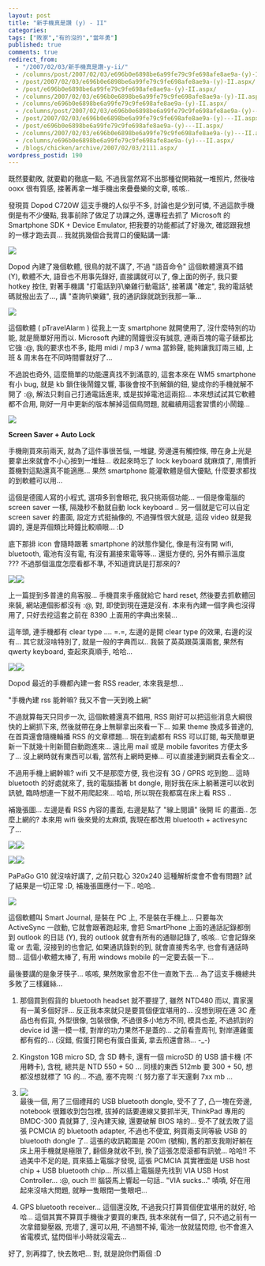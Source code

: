 ```yaml
---
layout: post
title: "新手機真是讚 (y) - II"
categories:
tags: ["敗家","有的沒的","當年勇"]
published: true
comments: true
redirect_from:
  - "/2007/02/03/新手機真是讚-y-ii/"
  - /columns/post/2007/02/03/e696b0e6898be6a99fe79c9fe698afe8ae9a-(y)-II.aspx/
  - /post/2007/02/03/e696b0e6898be6a99fe79c9fe698afe8ae9a-(y)-II.aspx/
  - /post/e696b0e6898be6a99fe79c9fe698afe8ae9a-(y)-II.aspx/
  - /columns/2007/02/03/e696b0e6898be6a99fe79c9fe698afe8ae9a-(y)-II.aspx/
  - /columns/e696b0e6898be6a99fe79c9fe698afe8ae9a-(y)-II.aspx/
  - /columns/post/2007/02/03/e696b0e6898be6a99fe79c9fe698afe8ae9a-(y)---II.aspx/
  - /post/2007/02/03/e696b0e6898be6a99fe79c9fe698afe8ae9a-(y)---II.aspx/
  - /post/e696b0e6898be6a99fe79c9fe698afe8ae9a-(y)---II.aspx/
  - /columns/2007/02/03/e696b0e6898be6a99fe79c9fe698afe8ae9a-(y)---II.aspx/
  - /columns/e696b0e6898be6a99fe79c9fe698afe8ae9a-(y)---II.aspx/
  - /blogs/chicken/archive/2007/02/03/2111.aspx/
wordpress_postid: 190
---
```


既然要勸敗, 就要勸的徹底一點, 不過我當然寫不出那種從開箱就一堆照片, 然後啥 ooxx 很有質感, 接著再拿一堆手機出來疊疊樂的文章, 咳咳.. 

發現買 Dopod C720W 這支手機的人似乎不多, 討論也是少到可憐, 不過這款手機倒是有不少優點, 我事前除了做足了功課之外, 還專程去抓了 Microsoft 的 Smartphone SDK + Device Emulator, 把我要的功能都試了好幾次, 確認跟我想的一樣才跑去買... 我就挑幾個合我胃口的優點講一講:

![](/images/2007-02-03-new-phone-awesome-part-ii/pc_capture9.gif)

Dopod 內建了幾個軟體, 很鳥的就不講了, 不過 "語音命令" 這個軟體還真不錯 (Y), 軟體不大, 語音也不用事先錄好, 直接講就可以了, 像上面的例子, 我只要 hotkey 按住, 對著手機講 "打電話到叭樂雞行動電話", 接著講 "確定", 我的電話號碼就撥出去了..., 講 "查詢叭樂雞", 我的通訊錄就跳到我那一筆...

![](/images/2007-02-03-new-phone-awesome-part-ii/pc_capture2.gif)

這個軟體 ( pTravelAlarm ) 從我上一支 smartphone 就開使用了, 沒什麼特別的功能, 就是簡單好用而以. Microsoft 內建的鬧鐘很沒有誠意, 連兩百塊的電子錶都比它強 :@, 我的要求也不多, 能用 midi / mp3 / wma 當鈴聲, 能夠讓我訂兩三組, 上班 & 周末各在不同時間響就好了...

不過說也奇外, 這麼簡單的功能還真找不到滿意的, 這套本來在 WM5 smartphone 有小 bug, 就是 kb 鎖住後鬧鐘又響, 事後會按不到解鎖的鈕, 變成你的手機就解不開了 :@, 解法只剩自己打通電話進來, 或是拔掉電池這兩招... 本來想試試其它軟體都不合用, 剛好一月中更新的版本解掉這個鳥問題, 就繼續用這套習慣的小鬧鐘...

[![](/images/2007-02-03-new-phone-awesome-part-ii/pc_capture21.gif)](/wp-content/be-files/c720w/01.wmv)

**Screen Saver + Auto Lock**

手機剛買來前兩天, 就為了這件事很苦惱, 一堆鍵, 旁邊還有觸控條, 帶在身上光是要拿出來就會不小心按到一堆鈕... 收起來時忘了 lock keyboard 就麻煩了, 用慣折蓋機對這點還真不能適應... 果然 smartphone 能灌軟體是個大優點, 什麼要求都找的到軟體可以用...

這個是德國人寫的小程式, 選項多到會眼花, 我只挑兩個功能... 一個是像電腦的 screen saver 一樣, 隔幾秒不動就自動 lock keyboard .. 另一個就是它可以自定 screen saver 的畫面, 設定方式挺抽像的, 不過彈性很大就是, 這段 video 就是我調的, 還是弄個類比時鐘比較順眼... :D

底下那排 icon 會隨時跟著 smartphone 的狀態作變化, 像是有沒有開 wifi, bluetooth, 電池有沒有電, 有沒有漏接來電等等... 還挺方便的, 另外有顯示溫度 ??? 不過那個溫度怎麼看都不準, 不知道資訊是打那來的?

![](/images/2007-02-03-new-phone-awesome-part-ii/pc_capture7.gif)![](/images/2007-02-03-new-phone-awesome-part-ii/pc_capture8.gif)

上一篇提到多普達的鳥客服... 手機買來手癢就給它 hard reset, 然後要去抓軟體回來裝, 網站連個影都沒有 :@, 對, 即使到現在還是沒有. 本來有內建一個字典也沒得用了, 只好去挖這套之前在 8390 上面用的字典出來裝...

這年頭, 連手機都有 clear type .... =.=, 左邊的是開 clear type 的效果, 右邊的沒有... 其它就沒啥特別了, 就是一般的字典而以.. 我裝了英英跟英漢兩套, 果然有 qwerty keyboard, 查起來真順手, 哈哈...

![](/images/2007-02-03-new-phone-awesome-part-ii/pc_capture10.gif)![](/images/2007-02-03-new-phone-awesome-part-ii/pc_capture15.gif)

Dopod 最近的手機都內建一套 RSS reader, 本來我是想...

"手機內建 rss 能幹嘛? 我又不會一天到晚上網"

不過就算每天只同步一次, 這個軟體還真不錯用, RSS 剛好可以把這些消息大綱很快的上網抓下來, 然後就帶在身上無聊拿出來看一下... 如果 theme 換成多普達的, 在首頁還會隨機輪播 RSS 的文章標題... 現在到處都有 RSS 可以訂閱, 每天簡單更新一下就幾十則新聞自動跑進來... 遠比用 mail 或是 mobile favorites 方便太多了... 沒上網時就有東西可以看, 當然有上網時更棒... 可以直接連到網頁去看全文...

不過用手機上網幹嘛? wifi 又不是那麼方便, 我也沒有 3G / GPRS 吃到飽... 這時 bluetooth 的好處就來了, 我的電腦插著 bt dongle, 剛好我在床上躺著還可以收到訊號, 臨時想連一下就不用爬起來... 哈哈, 所以現在我都窩在床上看 RSS ..

補幾張圖... 左邊是看 RSS 內容的畫面, 右邊是點了 "線上閱讀" 後開 IE 的畫面.. 怎麼上網的? 本來用 wifi 後來覺的太麻煩, 我現在都改用 bluetooth + activesync 了...

![](/images/2007-02-03-new-phone-awesome-part-ii/pc_capture13.gif)![](/images/2007-02-03-new-phone-awesome-part-ii/pc_capture14.gif)

![](/images/2007-02-03-new-phone-awesome-part-ii/pc_capture3.gif)![](/images/2007-02-03-new-phone-awesome-part-ii/pc_capture5.gif)

PaPaGo G10 就沒啥好講了, 之前只耽心 320x240 這種解析度會不會有問題? 試了結果是一切正常 :D, 補幾張圖應付一下.. 哈哈..

![](/images/2007-02-03-new-phone-awesome-part-ii/outlook.gif)

這個軟體叫 Smart Journal, 是裝在 PC 上, 不是裝在手機上... 只要每次 ActiveSync 一啟動, 它就會跟著跑起來, 會把 SmartPhone 上面的通話記錄都倒到 outlook 的日誌 (Y), 我的 outlook 就會有所有的通聯記錄了, 咳咳.. 它會記錄來電 or 去電, 沒接到的也會記, 如果通訊錄對的到, 就會直接秀名字, 也會有通話時間... 這個小軟體太棒了, 有用 windows mobile 的一定要去裝一下... 

最後要講的是象牙筷子... 咳咳, 果然敗家會忍不住一直敗下去... 為了這支手機總共多敗了三樣雞絲...

1. 那個買到假貨的 bluetooth headset 就不要提了, 雖然 NTD480 而以, 賣家還有一萬多個好評... 反正我本來就只是要買個便宜堪用的... 沒想到現在連 3C 產品也有假貨, 外型很像, 包裝很像, 不過很多小地方不同, 模具也差, 不過抓到的 device id 還一模一樣, 對岸的功力果然不是蓋的... 之前看壹周刊, 對岸連雞蛋都有假的... (沒錯, 假蛋打開也有蛋白蛋黃, 拿去煎還會熟... -_-)

2. Kingston 1GB micro SD, 含 SD 轉卡, 還有一個 microSD 的 USB 讀卡機 (不用轉卡), 含稅, 總共是 NTD 550 + 50 ... 同樣的東西 512mb 要 300 + 50, 想都沒想就標了 1G 的... 不過, 塞不完啊 :'( 努力塞了半天還剩 7xx mb ...

3. ![](/images/2007-02-03-new-phone-awesome-part-ii/CRW_1090.jpg)  
最後一個, 用了三個禮拜的 USB bluetooth dongle, 受不了了, 凸一塊在旁邊, notebook 很難收到包包裡, 拔掉的話要連線又要抓半天, ThinkPad 專用的 BMDC-300 貴就算了, 沒內建天線, 還要破解 BIOS 啥的... 受不了就去敗了這張 PCMCIA 的 bluetooth adapter, 不過也不便宜, 夠買兩支同等級 USB 的 bluetooth dongle 了.. 這張的收訊範圍是 200m (號稱), 舊的那支我剛好躺在床上用手機就是極限了, 翻個身就收不到, 換了這張怎麼滾都有訊號... 哈哈!! 不過美中不足的是, 買來插上電腦才發現, 這張 PCMCIA 其實裡面是 USB host chip + USB bluetooth chip... 所以插上電腦是先找到 VIA USB Host Controller... :@, ouch !!! 腦袋馬上響起一句話.. "VIA sucks..." 嘖嘖, 好在用起來沒啥大問題, 就睜一隻眼閉一隻眼吧...

4. GPS bluetooth receiver... 這個還沒敗, 不過我只打算買個便宜堪用的就好, 哈哈... 這個其實不算買手機後才要買的東西, 我本來就有一個了, 只不過之前有一次拿錯變壓器, 充壞了, 還可以用, 不過關不掉, 電池一放就猛閃燈, 也不會進入省電模式, 猛閃個半小時就沒電去...

好了, 別再撐了, 快去敗吧... 對, 就是說你們兩個 :D
